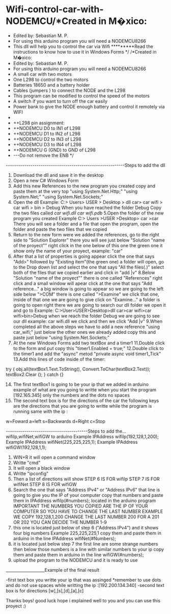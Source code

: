 # Wifi-control-car-with-NODEMCU/*Created in M�xico:
 * Edited by: Sebastian M. P. 
 * For using this arduino program you will need a NODEMCU8266 
 * This dll will help you to control the car via Wifi 
 *********Read the instructions to know how to use it in Windows Forms 
 */
/*Created in M�xico:
 * Edited by: Sebastian M. P. 
 * For using this arduino program you will need a NODEMCU8266 
 * A small car with two motors 
 * One L298 to control the two motors 
 * Batteries 18650 and a battery holder 
 * Cables (jumpers ) to connect the NODE and the L298
 * This program can be modified to control the speed of the motors 
 * A switch if you want to turn off the car easily 
 * Power bank to give the NODE enough battery and control it remotely via WIFI
 * 
 * ++L298 pin assignment: 
 * ++NODEMCU D0 to IN1 of L298
 * ++NODEMCU D1 to IN2 of L298
 * ++NODEMCU D2 to IN3 of L298
 * ++NODEMCU D3 to IN4 of L298
 * ++NODEMCU G (GND) to GND of L298
 * ---Do not remove the ENB
*/

----------------------------------------------------------Steps to add the dll 

1. Download the dll and save it in the desktop
2. Open a new C# Windows Form 
3. Add this new References to the new program you created copy and paste them at the very top
"using System.Net.Http;"
"using System.Net;"
"using System.Net.Sockets;"
4. Open the dll Example: C:> Users> USER > Desktop > dll car> car wifi > car wifi > bin > Debug
When you have reached the folder Debug Copy the two files called 
*car wifi.dll*
*car wifi.pdb*
5.Open the folder of the new program you created Example C:> Users >USER >Desktop> car >car
There you will see a folder and a file that open the program, open the folder and paste the two files that we copied 
6. Return to the new form were we added the references, go to the right side to "Solution Explorer" 
there you will see just below "Solution "name of the proyect"" right click in the one below of this one the green one it show only the name of your proyect, example: "car"
7. After that a list of properties is going appear click the one that says "Add>" followed by "Existing item"(the green one) a folder will open, go to the Drop down list and select the one that says
"All the files(*.*)" select both of the files that we copied earlier and click in "add |v" 
8.Below "Solution "name of the proyect"" there is one called "References" right click and a small window will apear click at the one that says "Add reference..." a big window is going to appear so we are going to the left side below ">COM" there is one called 
">Examine" we click that one, inside of that one we are going to give click on "Examine..." a folder is going to open right there we are going to search our dll folder we open it and go to 
Example: C:>User>USER>Desktop>dll car>car wifi>car wifi>bin>Debug when we reach the folder Debug we are going to see our dll example: car wifi.dll we click and then we click "Add |v"
9.When completed all the above steps we have to add a new reference "using car_wifi;" just below the other ones we already added copy this and paste just below "using System.Net.Sockets;" 
10. At the new Windows Forms add two textBox and a timer1 
11.Double click to the form and put copy this  "timer1.Enabled = true;"
12.Double click to the timer1 and add the "async" metod "private async void timer1_Tick"
13.Add this lines of code inside of the timer:

 try
 {
 obj.all(textBox1.Text.ToString(), Convert.ToChar(textBox2.Text));
 textBox2.Clear ();
 }
 catch
 {}

14. The first textBox1 is going to be your ip that we added in arduino example of what are you going to writte when you start the program [192.165.345] only the numbers and the dots no spaces
15. The second text box is for the directions of the car 
the following keys are the directions that you are going to writte while the program is running same with the ip :

w=Foward
a=left
s=Backwards
d=Right
c=Stop

----------------------------------------Steps to add the... wifiIp,wifiNet,wifiGW to arduino 
Example IPAddress wifiIp(192,128,1,200);
Example IPAddress wifiNet(225,225,225,1);
Example IPAddress wifiGW(192,128,1,1); 

1. WIN+R it will open a command window 
2. Writte "cmd"
3. It will open a black window 
4. Writte "ipconfig"
5. Then a list of directions will show
STEP 6 IS FOR wifiIp 
STEP 7 IS FOR wifiNet 
STEP 8 IS FOR wifiGW 
6. Search the one that says "Address IPv4" or "Address IPv6" that line is going to give you the IP of your computer copy that numbers and paste them in IPAddress wifiIp(#numbers); located in the arduino program IMPORTANT THE NUMBERS YOU COPIED ARE THE IP OF YOUR COMPUTER SO YOU HAVE TO CHANGE THE LAST NUMBER EXAMPLE WE COPY
192,128,1,200 CHANGE THE LAST NUMBER 200 FOR A 201 OR 202 YOU CAN DECIDE THE NUMBER 1-9 
7.  this one is located just below of step 6  ("Address IPv4") and it shows four big numbers Example 225,225,225,1 copy them and paste them in arduino in the line IPAddress wifiNet(#Numbers);
8. it is located just below step 7 the first line are some strange numbers then below those numbers is a line with similar numbers to your ip copy them and paste them in arduino in the line wifiGW(#numbers); 
9. upload the program to the NODEMCU and it is ready to use 

___________________Example of the final result 

-first text box you writte your ip that was assinged *remember to use dots and do not use spaces while writting the ip   :[192.200.134.340] 
-second text box is for directions [w],[s],[d],[a],[c]


Thanks boys! good luck hope i explained well to you and you can use this proyect :)
